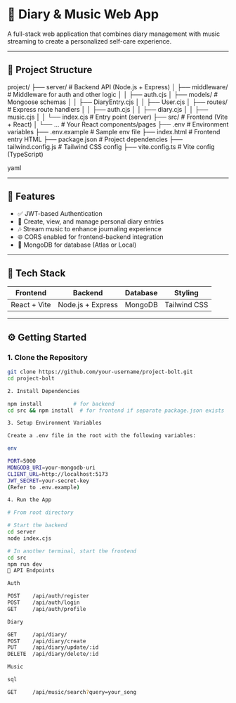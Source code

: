# 🎯 Diary & Music Web App

A full-stack web application that combines diary management with music streaming to create a personalized self-care experience.

---

## 📁 Project Structure

project/
├── server/ # Backend API (Node.js + Express)
│ ├── middleware/ # Middleware for auth and other logic
│ │ ├── auth.cjs
│ ├── models/ # Mongoose schemas
│ │ ├── DiaryEntry.cjs
│ │ ├── User.cjs
│ ├── routes/ # Express route handlers
│ │ ├── auth.cjs
│ │ ├── diary.cjs
│ │ ├── music.cjs
│ │ └── index.cjs # Entry point (server)
├── src/ # Frontend (Vite + React)
│ └── ... # Your React components/pages
├── .env # Environment variables
├── .env.example # Sample env file
├── index.html # Frontend entry HTML
├── package.json # Project dependencies
├── tailwind.config.js # Tailwind CSS config
├── vite.config.ts # Vite config (TypeScript)

yaml

---

## 🚀 Features

- ✅ JWT-based Authentication
- 📓 Create, view, and manage personal diary entries
- 🎶 Stream music to enhance journaling experience
- 🌐 CORS enabled for frontend-backend integration
- 🧾 MongoDB for database (Atlas or Local)

---

## 🧪 Tech Stack

| Frontend      | Backend          | Database     | Styling       |
|---------------|------------------|--------------|----------------|
| React + Vite  | Node.js + Express| MongoDB      | Tailwind CSS   |

---

## ⚙️ Getting Started

### 1. Clone the Repository

```bash
git clone https://github.com/your-username/project-bolt.git
cd project-bolt

2. Install Dependencies

npm install          # for backend
cd src && npm install  # for frontend if separate package.json exists

3. Setup Environment Variables

Create a .env file in the root with the following variables:

env

PORT=5000
MONGODB_URI=your-mongodb-uri
CLIENT_URL=http://localhost:5173
JWT_SECRET=your-secret-key
(Refer to .env.example)

4. Run the App

# From root directory

# Start the backend
cd server
node index.cjs

# In another terminal, start the frontend
cd src
npm run dev
🔗 API Endpoints

Auth

POST    /api/auth/register
POST    /api/auth/login
GET     /api/auth/profile

Diary

GET     /api/diary/
POST    /api/diary/create
PUT     /api/diary/update/:id
DELETE  /api/diary/delete/:id

Music

sql

GET     /api/music/search?query=your_song
